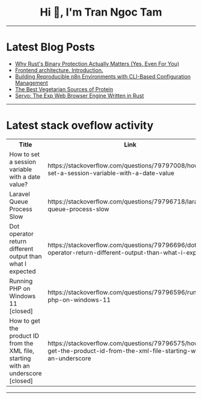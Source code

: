 <h1 align="center">Hi 👋, I'm Tran Ngoc Tam</h1>

---

# Latest Blog Posts 
<!-- BLOG-POST-LIST:START -->
- [Why Rust&#39;s Binary Protection Actually Matters &lpar;Yes, Even For You&rpar;](https://dev.to/dev-tngsh/why-rusts-binary-protection-actually-matters-yes-even-for-you-4f8g)
- [Frontend architecture. Introduction.](https://dev.to/nefedov-dm/frontend-architecture-introduction-408f)
- [Building Reproducible n8n Environments with CLI-Based Configuration Management](https://dev.to/alexretana/building-reproducible-n8n-environments-with-cli-based-configuration-management-2hi)
- [The Best Vegetarian Sources of Protein](https://dev.to/nutritionthree/the-best-vegetarian-sources-of-protein-7hp)
- [Servo: The Exp Web Browser Engine Written in Rust](https://dev.to/lovestaco/servo-the-exp-web-browser-engine-written-in-rust-4ehe)
<!-- BLOG-POST-LIST:END -->

---

# Latest stack oveflow activity
<table>
  <tr><th>Title</th><th>Link</th></tr>
  <!-- STACKOVERFLOW:START --><tr><td>How to set a session variable with a date value?</td><td>https://stackoverflow.com/questions/79797008/how-to-set-a-session-variable-with-a-date-value</td></tr><tr><td>Laravel Queue Process Slow</td><td>https://stackoverflow.com/questions/79796718/laravel-queue-process-slow</td></tr><tr><td>Dot operator return different output than what I expected</td><td>https://stackoverflow.com/questions/79796696/dot-operator-return-different-output-than-what-i-expected</td></tr><tr><td>Running PHP on Windows 11 [closed]</td><td>https://stackoverflow.com/questions/79796596/running-php-on-windows-11</td></tr><tr><td>How to get the product ID from the XML file, starting with an underscore [closed]</td><td>https://stackoverflow.com/questions/79796575/how-to-get-the-product-id-from-the-xml-file-starting-with-an-underscore</td></tr><!-- STACKOVERFLOW:END -->
</table>

---


